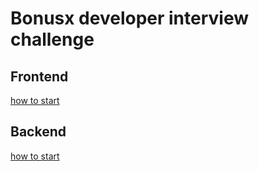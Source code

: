 # Bonusx developer interview challenge

## Frontend
[how to start](./frontend/README.md)

## Backend
[how to start](./backend/README.md)